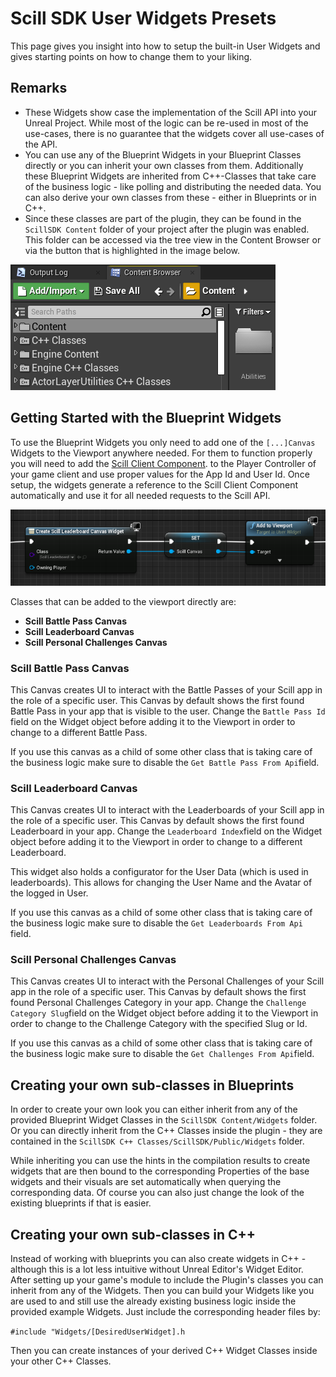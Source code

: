 # Scill SDK User Widgets Presets

This page gives you insight into how to setup the built-in User Widgets and gives starting points on how to change them to your liking.

## Remarks

- These Widgets show case the implementation of the Scill API into your Unreal Project. While most of the logic can be re-used in most of the use-cases, there is no guarantee that the widgets cover all use-cases of the API.
- You can use any of the Blueprint Widgets in your Blueprint Classes directly or you can inherit your own classes from them. Additionally these Blueprint Widgets are inherited from C++-Classes that take care of the business logic - like polling and distributing the needed data. You can also derive your own classes from these - either in Blueprints or in C++.
- Since these classes are part of the plugin, they can be found in the `ScillSDK Content` folder of your project after the plugin was enabled. This folder can be accessed via the tree view in the Content Browser or via the button that is highlighted in the image below.

![SwitchToScillSDKContent.png](/Documentation/attachments/SwitchToScillSDKContent.png)

## Getting Started with the Blueprint Widgets

To use the Blueprint Widgets you only need to add one of the `[...]Canvas` Widgets to the Viewport anywhere needed. For them to function properly you will need to add the [Scill Client Component](/Documentation/Blueprints#scill-client-component). to the Player Controller of your game client and use proper values for the App Id and User Id. Once setup, the widgets generate a reference to the Scill Client Component automatically and use it for all needed requests to the Scill API.

![AddToViewport.png](/Documentation/attachments/AddToViewport.png)

Classes that can be added to the viewport directly are:

- **Scill Battle Pass Canvas**
- **Scill Leaderboard Canvas**
- **Scill Personal Challenges Canvas**

### Scill Battle Pass Canvas

This Canvas creates UI to interact with the Battle Passes of your Scill app in the role of a specific user. This Canvas by default shows the first found Battle Pass in your app that is visible to the user. Change the `Battle Pass Id` field on the Widget object before adding it to the Viewport in order to change to a different Battle Pass.

If you use this canvas as a child of some other class that is taking care of the business logic make sure to disable the `Get Battle Pass From Api`field.

### Scill Leaderboard Canvas

This Canvas creates UI to interact with the Leaderboards of your Scill app in the role of a specific user. This Canvas by default shows the first found Leaderboard in your app. Change the `Leaderboard Index`field on the Widget object before adding it to the Viewport in order to change to a different Leaderboard.

This widget also holds a configurator for the User Data (which is used in leaderboards). This allows for changing the User Name and the Avatar of the logged in User.

If you use this canvas as a child of some other class that is taking care of the business logic make sure to disable the `Get Leaderboards From Api` field.

### Scill Personal Challenges Canvas

This Canvas creates UI to interact with the Personal Challenges of your Scill app in the role of a specific user. This Canvas by default shows the first found Personal Challenges Category in your app. Change the `Challenge Category Slug`field on the Widget object before adding it to the Viewport in order to change to the Challenge Category with the specified Slug or Id.

If you use this canvas as a child of some other class that is taking care of the business logic make sure to disable the `Get Challenges From Api`field.

## Creating your own sub-classes in Blueprints

In order to create your own look you can either inherit from any of the provided Blueprint Widget Classes in the `ScillSDK Content/Widgets` folder. Or you can directly inherit from the C++ Classes inside the plugin - they are contained in the `ScillSDK C++ Classes/ScillSDK/Public/Widgets` folder.

While inheriting you can use the hints in the compilation results to create widgets that are then bound to the corresponding Properties of the base widgets and their visuals are set automatically when querying the corresponding data. Of course you can also just change the look of the existing blueprints if that is easier.

## Creating your own sub-classes in C++

Instead of working with blueprints you can also create widgets in C++ - although this is a lot less intuitive without Unreal Editor's Widget Editor. After setting up your game's module to include the Plugin's classes you can inherit from any of the Widgets. Then you can build your Widgets like you are used to and still use the already existing business logic inside the provided example Widgets. Just include the corresponding header files by:

`#include "Widgets/[DesiredUserWidget].h`

Then you can create instances of your derived C++ Widget Classes inside your other C++ Classes.
